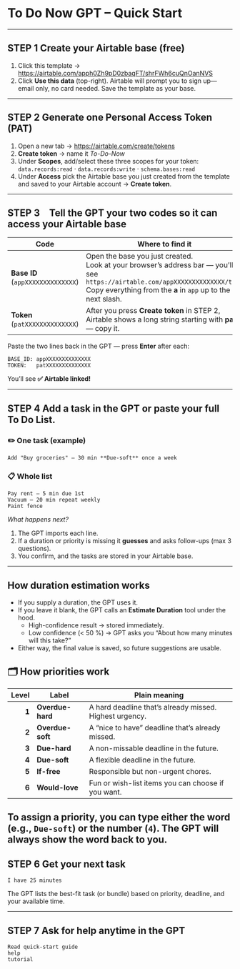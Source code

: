 # To Do Now GPT – Quick Start

---

## STEP 1  Create your Airtable base (free)

1. Click this template → <https://airtable.com/apph0Zh9pD0zbaqFT/shrFWh6cuQnOanNVS>  
2. Click **Use this data** (top-right). Airtable will prompt you to sign up—email only, no card needed. Save the template as your base.

---

## STEP 2  Generate one Personal Access Token (PAT)

1. Open a new tab → <https://airtable.com/create/tokens>  
2. **Create token** → name it *To-Do-Now*  
3. Under **Scopes**, add/select these three scopes for your token: `data.records:read` · `data.records:write` · `schema.bases:read`  
4. Under **Access** pick the Airtable base you just created from the template and saved to your Airtable account → **Create token**.

---

## STEP 3 Tell the GPT your two codes so it can access your Airtable base

| Code | Where to find it |
|------|------------------|
| **Base ID** (`appXXXXXXXXXXXXXX`) | Open the base you just created. <br>Look at your browser’s address bar — you’ll see `https://airtable.com/appXXXXXXXXXXXXXX/tbl…` <br>Copy everything from the **a** in `app` up to the next slash. |
| **Token** (`patXXXXXXXXXXXXXX`) | After you press **Create token** in STEP 2, Airtable shows a long string starting with **pat** — copy it. |

Paste the two lines back in the GPT — press **Enter** after each:

```text
BASE_ID: appXXXXXXXXXXXXXX
TOKEN:   patXXXXXXXXXXXXXX
```

You’ll see **✅ Airtable linked!**

---

## STEP 4  Add a task in the GPT **or** paste your full To Do List.

### ✏️  One task (example)
```
Add "Buy groceries" – 30 min **Due-soft** once a week
```
### 📋  Whole list
```
Pay rent – 5 min due 1st
Vacuum – 20 min repeat weekly
Paint fence
```
*What happens next?*  
1. The GPT imports each line.  
2. If a duration or priority is missing it **guesses** and asks follow-ups (max 3 questions).  
3. You confirm, and the tasks are stored in your Airtable base.

---

## How duration estimation works

* If you supply a duration, the GPT uses it.  
* If you leave it blank, the GPT calls an **Estimate Duration** tool under the hood. 
  * High-confidence result → stored immediately.  
  * Low confidence (< 50 %) → GPT asks you “About how many minutes will this take?”  
* Either way, the final value is saved, so future suggestions are usable.

## 🗂️ How priorities work 

| Level | Label | Plain meaning |
|------:|-------|---------------|
| **1** | **Overdue-hard** | A hard deadline that’s already missed. Highest urgency. |
| **2** | **Overdue-soft** | A “nice to have” deadline that’s already missed. |
| **3** | **Due-hard** | A non-missable deadline in the future. |
| **4** | **Due-soft** | A flexible deadline in the future. |
| **5** | **If-free** | Responsible but non-urgent chores. |
| **6** | **Would-love** | Fun or wish-list items you can choose if you want. |

To assign a priority, you can type either the **word** (e.g., `Due-soft`) or the **number** (`4`). The GPT will always show the word back to you.
---

## STEP 6 Get your next task

```
I have 25 minutes
```
The GPT lists the best-fit task (or bundle) based on priority, deadline, and your available time.

---

## STEP 7  Ask for help anytime in the GPT

```
Read quick-start guide
help
tutorial
```

